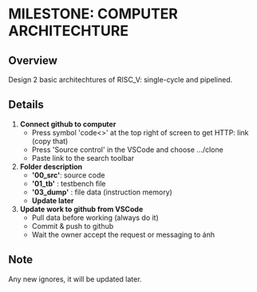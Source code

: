 # MILESTONE: COMPUTER ARCHITECHTURE

## Overview

Design 2 basic architechtures of RISC_V: single-cycle and pipelined. 

## Details

1. **Connect github to computer**
   - Press symbol 'code<>' at the top right of screen to get HTTP: link (copy that)
   - Press 'Source control' in the VSCode and choose .../clone
   - Paste link to the search toolbar
2. **Folder description**
   - **'00_src'**: source code
   - **'01_tb'** : testbench file
   - **'03_dump'** : file data (instruction memory)   
   - **Update later**
3. **Update work to github from VSCode**
   - Pull data before working (always do it)
   - Commit & push to github
   - Wait the owner accept the request or messaging to ánh

## Note
  Any new ignores, it will be updated later.
      

